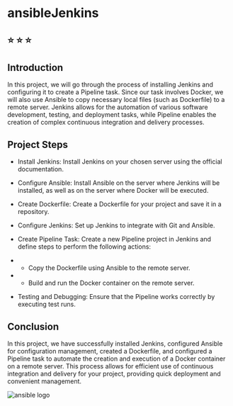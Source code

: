#  ansibleJenkins 

##  :star:  :star:  :star: 
## Introduction
In this project, we will go through the process of installing Jenkins and configuring it to create a Pipeline task. Since our task involves Docker, we will also use Ansible to copy necessary local files (such as Dockerfile) to a remote server. Jenkins allows for the automation of various software development, testing, and deployment tasks, while Pipeline enables the creation of complex continuous integration and delivery processes.

## Project Steps
- Install Jenkins: Install Jenkins on your chosen server using the official documentation.

- Configure Ansible: Install Ansible on the server where Jenkins will be installed, as well as on the server where Docker will be executed.

- Create Dockerfile: Create a Dockerfile for your project and save it in a repository.

- Configure Jenkins: Set up Jenkins to integrate with Git and Ansible.

- Create Pipeline Task: Create a new Pipeline project in Jenkins and define steps to perform the following actions:

- - Copy the Dockerfile using Ansible to the remote server.
- - Build and run the Docker container on the remote server.
- Testing and Debugging: Ensure that the Pipeline works correctly by executing test runs.

## Conclusion
In this project, we have successfully installed Jenkins, configured Ansible for configuration management, created a Dockerfile, and configured a Pipeline task to automate the creation and execution of a Docker container on a remote server. This process allows for efficient use of continuous integration and delivery for your project, providing quick deployment and convenient management.

![ansible logo](https://i0.wp.com/blog.it-playground.eu/wp-content/uploads/2018/06/juniper-ansible.png?fit=560%2C315&ssl=1)
